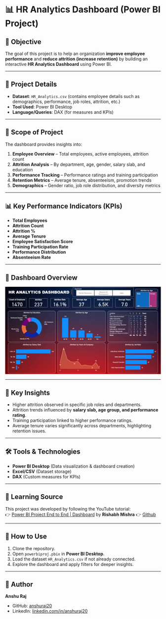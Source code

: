 # 📊 HR Analytics Dashboard (Power BI Project)

## 🎯 Objective  
The goal of this project is to help an organization **improve employee performance** and **reduce attrition (increase retention)** by building an interactive **HR Analytics Dashboard** using Power BI.  

---

## 📂 Project Details  
- **Dataset**: `HR_Analytics.csv` (contains employee details such as demographics, performance, job roles, attrition, etc.)  
- **Tool Used**: Power BI Desktop  
- **Language/Queries**: DAX (for measures and KPIs)  

---

## 📌 Scope of Project  
The dashboard provides insights into:  
1. **Employee Overview** – Total employees, active employees, attrition count  
2. **Attrition Analysis** – By department, age, gender, salary slab, and education  
3. **Performance Tracking** – Performance ratings and training participation  
4. **Retention Metrics** – Average tenure, absenteeism, promotion trends  
5. **Demographics** – Gender ratio, job role distribution, and diversity metrics  

---

## 📊 Key Performance Indicators (KPIs)  
- **Total Employees**  
- **Attrition Count**  
- **Attrition %**  
- **Average Tenure**  
- **Employee Satisfaction Score**  
- **Training Participation Rate**  
- **Performance Distribution**  
- **Absenteeism Rate**  

---

## 📸 Dashboard Overview  
![Dashboard Page](dashboard.png)


---

## 🔑 Key Insights  
- Higher attrition observed in specific job roles and departments.  
- Attrition trends influenced by **salary slab, age group, and performance rating**.  
- Training participation linked to higher performance ratings.  
- Average tenure varies significantly across departments, highlighting retention issues.  

---

## 🛠 Tools & Technologies  
- **Power BI Desktop** (Data visualization & dashboard creation)  
- **Excel/CSV** (Dataset storage)  
- **DAX** (Custom measures for KPIs)  

---

## 📖 Learning Source  
This project was developed by following the YouTube tutorial:  
👉 [Power BI Project End to End | Dashboard](https://youtu.be/j4xlVLgsmNQ?si=ub8F2xLspiPsZl6O) by **Rishabh Mishra** 
👉 [Github](https://github.com/rishabhnmishra)

---

## 🚀 How to Use  
1. Clone the repository.  
2. Open `powerbiproj.pbix` in **Power BI Desktop**.  
3. Load the dataset `HR_Analytics.csv` if not already connected.  
4. Explore the dashboard and apply filters for deeper insights.  

---

## 📌 Author  
**Anshu Raj**  
- GitHub: [anshuraj20](https://github.com/anshuraj20)  
- LinkedIn: [linkedin.com/in/anshuraj20](https://www.linkedin.com/in/anshuraj20/)  
